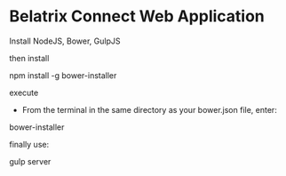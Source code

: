 # Belatrix Connect Web Application

Install NodeJS, Bower, GulpJS 

then install

npm install -g bower-installer

execute 

- From the terminal in the same directory as your bower.json file, enter:

bower-installer

finally use:

gulp server 

